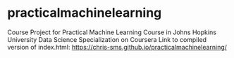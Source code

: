 # practicalmachinelearning
Course Project for Practical Machine Learning Course in Johns Hopkins University Data Science Specialization on Coursera
Link to compiled version of index.html:
https://chris-sms.github.io/practicalmachinelearning/
